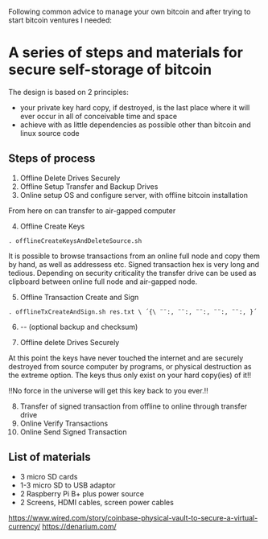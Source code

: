 Following common advice to manage your own bitcoin and after trying to start bitcoin ventures I needed: 

# A series of steps and materials for secure self-storage of bitcoin

The design is based on 2 principles:
- your private key hard copy, if destroyed, is the last place where it will ever occur in all of conceivable time and space
- achieve with as little dependencies as possible other than bitcoin and linux source code

## Steps of process
1. Offline Delete Drives Securely
2. Offline Setup Transfer and Backup Drives
3. Online setup OS and configure server, with offline bitcoin installation

From here on can transfer to air-gapped computer

4. Offline Create Keys

`. offlineCreateKeysAndDeleteSource.sh`

It is possible to browse transactions from an online full node and copy them by hand, as well as addressess etc. Signed transaction hex is very long and tedious. Depending on security criticality the transfer drive can be used as clipboard between online full node and air-gapped node.

5. Offline Transaction Create and Sign

`. offlineTxCreateAndSign.sh res.txt \
´{\
¨¨:,
¨¨:,
¨¨:,
¨¨:,
¨¨:,
}´
`

6. --  (optional backup and checksum)

7. Offline delete Drives Securely

At this point the keys have never touched the internet and are securely destroyed from source computer by programs, or physical destruction as the extreme option. 
The keys thus only exist on your hard copy(ies) of it!!

!!No force in the universe will get this key back to you ever.!!

8. Transfer of signed transaction from offline to online through transfer drive
9. Online Verify Transactions
10. Online Send Signed Transaction

## List of materials
- 3 micro SD cards
- 1-3 micro SD to USB adaptor
- 2 Raspberry Pi B+ plus power source
- 2 Screens, HDMI cables, screen power cables

https://www.wired.com/story/coinbase-physical-vault-to-secure-a-virtual-currency/
https://denarium.com/
